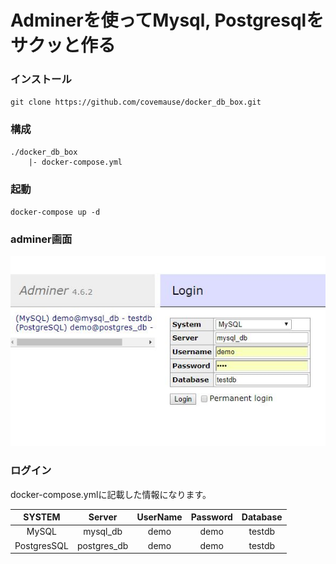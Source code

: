 # Adminerを使ってMysql, Postgresqlをサクッと作る

### インストール
  `git clone https://github.com/covemause/docker_db_box.git`


### 構成
~~~
./docker_db_box
    |- docker-compose.yml
~~~


### 起動
  `docker-compose up -d`


### adminer画面
<img src="https://github.com/covemause/docker_db_box/blob/master/adminer_demo.JPG" />


### ログイン
 docker-compose.ymlに記載した情報になります。
 
 |SYSTEM|Server|UserName|Password|Database|
 |:---:|:---:|:---:|:---:|:---:|
 |MySQL|mysql_db|demo|demo|testdb|
 |PostgresSQL|postgres_db|demo|demo|testdb|
